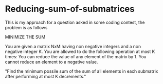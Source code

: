 # Reducing-sum-of-submatrices
This is my approach for a question asked in some coding contest, the problem is as follows

MINIMIZE THE SUM

You are given a matrix NxM having non negative integers and a non negative integer K.
You are allowed to do the following operation at most K times:
  You can reduce the value of any element of the matrix by 1.
  You cannot reduce an element to a negative value.
  
"Find the minimum possile sum of the sum of all elements in each submatrix after performing at most K decrements."
